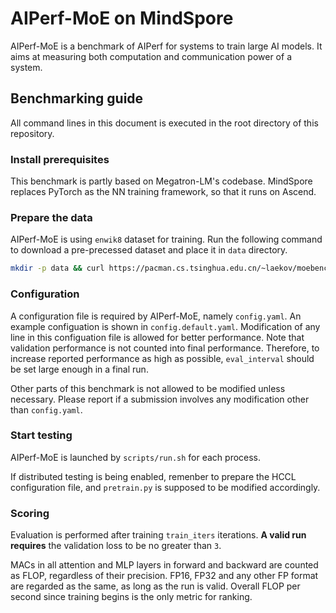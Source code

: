 AIPerf-MoE on MindSpore
===

AIPerf-MoE is a benchmark of AIPerf for systems to train large AI models.
It aims at measuring both computation and communication power of a system.

## Benchmarking guide

All command lines in this document is executed in the root directory of this repository.

### Install prerequisites

This benchmark is partly based on Megatron-LM's codebase.
MindSpore replaces PyTorch as the NN training framework, so that it runs on Ascend.

### Prepare the data

AIPerf-MoE is using `enwik8` dataset for training.
Run the following command to download a pre-precessed dataset and place it in `data` directory.

```bash
mkdir -p data && curl https://pacman.cs.tsinghua.edu.cn/~laekov/moebench-data.tgz | tar -xz -C data
```

### Configuration

A configuration file is required by AIPerf-MoE, namely `config.yaml`.
An example configuation is shown in `config.default.yaml`.
Modification of any line in this configuation file is allowed for better performance.
Note that validation performance is not counted into final performance.
Therefore, to increase reported performance as high as possible, `eval_interval` should be set large enough in a final run.

Other parts of this benchmark is not allowed to be modified unless necessary.
Please report if a submission involves any modification other than `config.yaml`.

### Start testing

AIPerf-MoE is launched by `scripts/run.sh` for each process.

If distributed testing is being enabled, remenber to prepare the HCCL configuration file, and `pretrain.py` is supposed to be modified accordingly.

### Scoring

Evaluation is performed after training `train_iters` iterations.
**A valid run requires** the validation loss to be no greater than `3`.

MACs in all attention and MLP layers in forward and backward are counted as FLOP, regardless of their precision.
FP16, FP32 and any other FP format are regarded as the same, as long as the run is valid.
Overall FLOP per second since training begins is the only metric for ranking.
